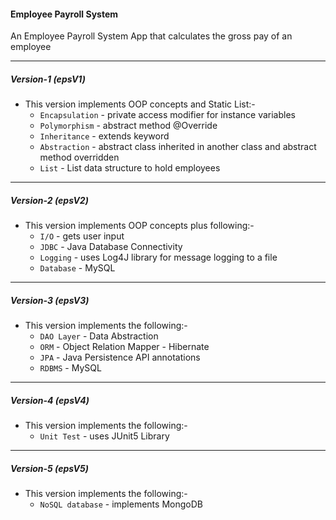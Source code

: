 #### Employee Payroll System 
An Employee Payroll System App that calculates the gross pay of an employee
<hr>

##### Version-1 (epsV1) 

- This version implements OOP concepts and Static List:-
	- ``Encapsulation`` - private access modifier for instance variables <br>
	- ``Polymorphism`` - abstract method @Override <br>
	- ``Inheritance`` - extends keyword <br>
	- ``Abstraction`` - abstract class inherited in another class and abstract method overridden <br>
	- ``List`` - List data structure to hold employees
	
<hr>	

##### Version-2 (epsV2) 

- This version implements OOP concepts plus following:- 
	- ``I/O`` - gets user input <br>
	- ``JDBC`` - Java Database Connectivity <br>
	- ``Logging`` - uses Log4J library for message logging to a file <br>
	- ``Database`` - MySQL
	
<hr>

##### Version-3 (epsV3) 

- This version implements the following:- 
	- ``DAO Layer`` - Data Abstraction <br>
	- ``ORM`` - Object Relation Mapper - Hibernate <br>
	- ``JPA`` - Java Persistence API annotations<br>
	- ``RDBMS`` - MySQL
	

<hr>

##### Version-4 (epsV4) 

- This version implements the following:- 
	- ``Unit Test`` - uses JUnit5 Library <br>
	
<hr>

##### Version-5 (epsV5) 

- This version implements the following:- 
	- ``NoSQL database`` - implements MongoDB <br>